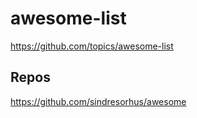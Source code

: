 # awesome-list

<https://github.com/topics/awesome-list>

## Repos

<https://github.com/sindresorhus/awesome>
